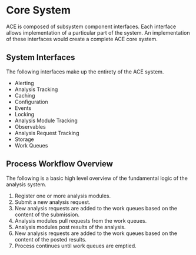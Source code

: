 # Core System

ACE is composed of subsystem component interfaces. Each interface allows implementation of a particular part of the system. An implementation of these interfaces would create a complete ACE core system.

## System Interfaces

The following interfaces make up the entirety of the ACE system.

- Alerting
- Analysis Tracking
- Caching
- Configuration
- Events
- Locking
- Analysis Module Tracking
- Observables
- Analysis Request Tracking
- Storage
- Work Queues

## Process Workflow Overview

The following is a basic high level overview of the fundamental logic of the analysis system.

1) Register one or more analysis modules.
2) Submit a new analysis request.
3) New analysis requests are added to the work queues based on the content of the submission.
4) Analysis modules pull requests from the work queues.
5) Analysis modules post results of the analysis.
6) New analysis requests are added to the work queues based on the content of the posted results.
7) Process continues until work queues are emptied.
